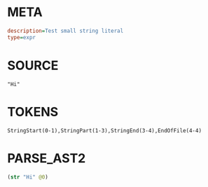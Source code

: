 # META
~~~ini
description=Test small string literal
type=expr
~~~

# SOURCE
~~~roc
"Hi"
~~~

# TOKENS
~~~zig
StringStart(0-1),StringPart(1-3),StringEnd(3-4),EndOfFile(4-4)
~~~

# PARSE_AST2
~~~clojure
(str "Hi" @0)

~~~
